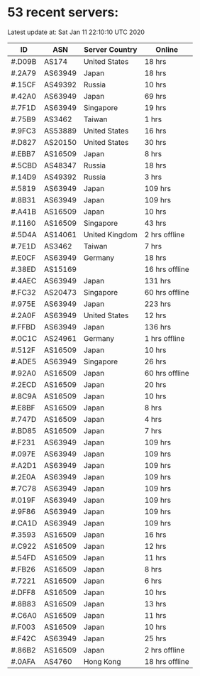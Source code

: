 # 53 recent servers:

Latest update at: Sat Jan 11 22:10:10 UTC 2020

| ID | ASN | Server Country | Online |
| -- | --- | -------------- | ------ |
| #.D09B | AS174 | United States | 18 hrs |
| #.2A79 | AS63949 | Japan | 18 hrs |
| #.15CF | AS49392 | Russia | 10 hrs |
| #.42A0 | AS63949 | Japan | 69 hrs |
| #.7F1D | AS63949 | Singapore | 19 hrs |
| #.75B9 | AS3462 | Taiwan | 1 hrs |
| #.9FC3 | AS53889 | United States | 16 hrs |
| #.D827 | AS20150 | United States | 30 hrs |
| #.EBB7 | AS16509 | Japan | 8 hrs |
| #.5CBD | AS48347 | Russia | 18 hrs |
| #.14D9 | AS49392 | Russia | 3 hrs |
| #.5819 | AS63949 | Japan | 109 hrs |
| #.8B31 | AS63949 | Japan | 109 hrs |
| #.A41B | AS16509 | Japan | 10 hrs |
| #.1160 | AS16509 | Singapore | 43 hrs |
| #.5D4A | AS14061 | United Kingdom | 2 hrs offline |
| #.7E1D | AS3462 | Taiwan | 7 hrs |
| #.E0CF | AS63949 | Germany | 18 hrs |
| #.38ED | AS15169 |  | 16 hrs offline |
| #.4AEC | AS63949 | Japan | 131 hrs |
| #.FC32 | AS20473 | Singapore | 60 hrs offline |
| #.975E | AS63949 | Japan | 223 hrs |
| #.2A0F | AS63949 | United States | 12 hrs |
| #.FFBD | AS63949 | Japan | 136 hrs |
| #.0C1C | AS24961 | Germany | 1 hrs offline |
| #.512F | AS16509 | Japan | 10 hrs |
| #.ADE5 | AS63949 | Singapore | 26 hrs |
| #.92A0 | AS16509 | Japan | 60 hrs offline |
| #.2ECD | AS16509 | Japan | 20 hrs |
| #.8C9A | AS16509 | Japan | 10 hrs |
| #.E8BF | AS16509 | Japan | 8 hrs |
| #.747D | AS16509 | Japan | 4 hrs |
| #.BD85 | AS16509 | Japan | 7 hrs |
| #.F231 | AS63949 | Japan | 109 hrs |
| #.097E | AS63949 | Japan | 109 hrs |
| #.A2D1 | AS63949 | Japan | 109 hrs |
| #.2E0A | AS63949 | Japan | 109 hrs |
| #.7C78 | AS63949 | Japan | 109 hrs |
| #.019F | AS63949 | Japan | 109 hrs |
| #.9F86 | AS63949 | Japan | 109 hrs |
| #.CA1D | AS63949 | Japan | 109 hrs |
| #.3593 | AS16509 | Japan | 16 hrs |
| #.C922 | AS16509 | Japan | 12 hrs |
| #.54FD | AS16509 | Japan | 11 hrs |
| #.FB26 | AS16509 | Japan | 8 hrs |
| #.7221 | AS16509 | Japan | 6 hrs |
| #.DFF8 | AS16509 | Japan | 10 hrs |
| #.8B83 | AS16509 | Japan | 13 hrs |
| #.C6A0 | AS16509 | Japan | 11 hrs |
| #.F003 | AS16509 | Japan | 10 hrs |
| #.F42C | AS63949 | Japan | 25 hrs |
| #.86B2 | AS16509 | Japan | 2 hrs offline |
| #.0AFA | AS4760 | Hong Kong | 18 hrs offline |

